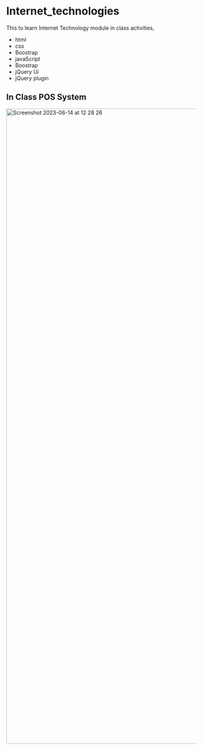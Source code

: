 # Internet_technologies
This to learn Internet Technology module in class  activities,

- html
- css
- Boostrap
- javaScript
- Boostrap
- jQuery Ui
- jQuery plugin
  

## In Class  POS System

<img width="1680" alt="Screenshot 2023-06-14 at 12 28 26" src="https://github.com/Vishnuka084/Internet_technologies/assets/122769900/5f585ba5-04f9-46f4-88a5-2ded64474c21">
